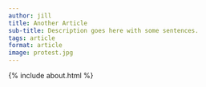 ```yaml
---
author: jill
title: Another Article
sub-title: Description goes here with some sentences.
tags: article
format: article
image: protest.jpg
---
```

{% include about.html %}